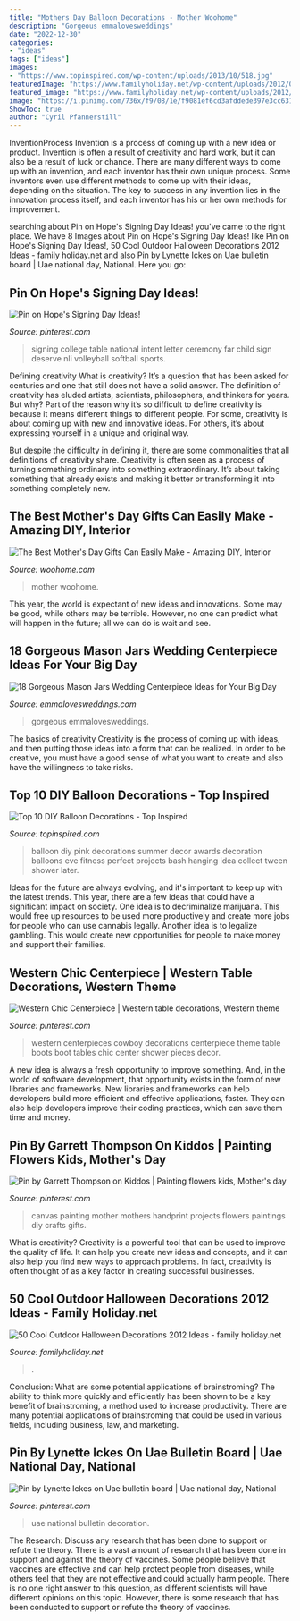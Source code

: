```yaml
---
title: "Mothers Day Balloon Decorations - Mother Woohome"
description: "Gorgeous emmalovesweddings"
date: "2022-12-30"
categories:
- "ideas"
tags: ["ideas"]
images:
- "https://www.topinspired.com/wp-content/uploads/2013/10/518.jpg"
featuredImage: "https://www.familyholiday.net/wp-content/uploads/2012/09/Cool-Outdoor-Halloween-Decorations-2012-Ideas_061.jpg"
featured_image: "https://www.familyholiday.net/wp-content/uploads/2012/09/Cool-Outdoor-Halloween-Decorations-2012-Ideas_061.jpg"
image: "https://i.pinimg.com/736x/f9/08/1e/f9081ef6cd3afddede397e3cc631380a--western-centerpieces-centerpieces-for-tables.jpg"
ShowToc: true
author: "Cyril Pfannerstill"
---
```



InventionProcess
Invention is a process of coming up with a new idea or product. Invention is often a result of creativity and hard work, but it can also be a result of luck or chance. There are many different ways to come up with an invention, and each inventor has their own unique process. Some inventors even use different methods to come up with their ideas, depending on the situation. The key to success in any invention lies in the innovation process itself, and each inventor has his or her own methods for improvement.

	

		
searching about Pin on Hope&#039;s Signing Day Ideas! you've came to the right place. We have 8 Images about Pin on Hope&#039;s Signing Day Ideas! like Pin on Hope&#039;s Signing Day Ideas!, 50 Cool Outdoor Halloween Decorations 2012 Ideas - family holiday.net and also Pin by Lynette Ickes on Uae bulletin board | Uae national day, National. Here you go:
		
    
## Pin On Hope&#039;s Signing Day Ideas!

<img loading=lazy src="https://i.pinimg.com/736x/ed/af/0b/edaf0b5ef4208b8b7c10e4dcbaae649f.jpg" onerror="this.onerror=null;this.src='https://tse3.mm.bing.net/th?id=OIP.-0v1n9jhD_iMfOmFkrVv1wHaKH&amp;pid=15.1';" alt="Pin on Hope&#039;s Signing Day Ideas!">

_Source: pinterest.com_

>signing college table national intent letter ceremony far child sign deserve nli volleyball softball sports. 

	

Defining creativity
What is creativity? It’s a question that has been asked for centuries and one that still does not have a solid answer. The definition of creativity has eluded artists, scientists, philosophers, and thinkers for years. But why?
Part of the reason why it’s so difficult to define creativity is because it means different things to different people. For some, creativity is about coming up with new and innovative ideas. For others, it’s about expressing yourself in a unique and original way.

But despite the difficulty in defining it, there are some commonalities that all definitions of creativity share. Creativity is often seen as a process of turning something ordinary into something extraordinary. It’s about taking something that already exists and making it better or transforming it into something completely new.

    
## The Best Mother&#039;s Day Gifts Can Easily Make - Amazing DIY, Interior

<img loading=lazy src="https://www.woohome.com/wp-content/uploads/2016/05/DIY-mother-day-woohome-19.jpg" onerror="this.onerror=null;this.src='https://tse4.mm.bing.net/th?id=OIP._8p3vmCS_DN9zSzG--TfwgHaUg&amp;pid=15.1';" alt="The Best Mother&#039;s Day Gifts Can Easily Make - Amazing DIY, Interior">

_Source: woohome.com_

>mother woohome. 

	

This year, the world is expectant of new ideas and innovations. Some may be good, while others may be terrible. However, no one can predict what will happen in the future; all we can do is wait and see.

    
## 18 Gorgeous Mason Jars Wedding Centerpiece Ideas For Your Big Day

<img loading=lazy src="https://emmalovesweddings.com/wp-content/uploads/2017/11/rustic-mason-jar-wedding-centerpiece-ideas.jpg" onerror="this.onerror=null;this.src='https://tse1.mm.bing.net/th?id=OIP.w44DpRgZSvadb4OkapOdRAHaLG&amp;pid=15.1';" alt="18 Gorgeous Mason Jars Wedding Centerpiece Ideas for Your Big Day">

_Source: emmalovesweddings.com_

>gorgeous emmalovesweddings. 

	

The basics of creativity
Creativity is the process of coming up with ideas, and then putting those ideas into a form that can be realized. In order to be creative, you must have a good sense of what you want to create and also have the willingness to take risks.

    
## Top 10 DIY Balloon Decorations - Top Inspired

<img loading=lazy src="https://www.topinspired.com/wp-content/uploads/2013/10/518.jpg" onerror="this.onerror=null;this.src='https://tse4.mm.bing.net/th?id=OIP.3kyQ13NVzFCc3wAnwQbOfAHaLF&amp;pid=15.1';" alt="Top 10 DIY Balloon Decorations - Top Inspired">

_Source: topinspired.com_

>balloon diy pink decorations summer decor awards decoration balloons eve fitness perfect projects bash hanging idea collect tween shower later. 

	

Ideas for the future are always evolving, and it's important to keep up with the latest trends. This year, there are a few ideas that could have a significant impact on society. One idea is to decriminalize marijuana. This would free up resources to be used more productively and create more jobs for people who can use cannabis legally. Another idea is to legalize gambling. This would create new opportunities for people to make money and support their families.

    
## Western Chic Centerpiece | Western Table Decorations, Western Theme

<img loading=lazy src="https://i.pinimg.com/736x/f9/08/1e/f9081ef6cd3afddede397e3cc631380a--western-centerpieces-centerpieces-for-tables.jpg" onerror="this.onerror=null;this.src='https://tse2.mm.bing.net/th?id=OIP.9K1teoE8yT6oOZ7lzKx5-wHaJ7&amp;pid=15.1';" alt="Western Chic Centerpiece | Western table decorations, Western theme">

_Source: pinterest.com_

>western centerpieces cowboy decorations centerpiece theme table boots boot tables chic center shower pieces decor. 

	

A new idea is always a fresh opportunity to improve something. And, in the world of software development, that opportunity exists in the form of new libraries and frameworks. New libraries and frameworks can help developers build more efficient and effective applications, faster. They can also help developers improve their coding practices, which can save them time and money.

    
## Pin By Garrett Thompson On Kiddos | Painting Flowers Kids, Mother&#039;s Day

<img loading=lazy src="https://i.pinimg.com/736x/d0/6a/90/d06a90bf122786e9028850031c7c0c5e--canvas-paintings-mothers-day.jpg" onerror="this.onerror=null;this.src='https://tse3.mm.bing.net/th?id=OIP.KuHv3HS4gSevkQcIaskW1gHaJ6&amp;pid=15.1';" alt="Pin by Garrett Thompson on Kiddos | Painting flowers kids, Mother&#039;s day">

_Source: pinterest.com_

>canvas painting mother mothers handprint projects flowers paintings diy crafts gifts. 

	

What is creativity?
Creativity is a powerful tool that can be used to improve the quality of life. It can help you create new ideas and concepts, and it can also help you find new ways to approach problems. In fact, creativity is often thought of as a key factor in creating successful businesses.

    
## 50 Cool Outdoor Halloween Decorations 2012 Ideas - Family Holiday.net

<img loading=lazy src="https://www.familyholiday.net/wp-content/uploads/2012/09/Cool-Outdoor-Halloween-Decorations-2012-Ideas_061.jpg" onerror="this.onerror=null;this.src='https://tse4.mm.bing.net/th?id=OIP.KMBTpk64elFBtpaML3WVEwHaJ1&amp;pid=15.1';" alt="50 Cool Outdoor Halloween Decorations 2012 Ideas - family holiday.net">

_Source: familyholiday.net_

>. 

	

Conclusion: What are some potential applications of brainstroming?
The ability to think more quickly and efficiently has been shown to be a key benefit of brainstroming, a method used to increase productivity. There are many potential applications of brainstroming that could be used in various fields, including business, law, and marketing.

    
## Pin By Lynette Ickes On Uae Bulletin Board | Uae National Day, National

<img loading=lazy src="https://i.pinimg.com/736x/eb/9c/ef/eb9cefb729d632fa16d6ff785593b2c4.jpg" onerror="this.onerror=null;this.src='https://tse4.mm.bing.net/th?id=OIP.ckCI8VZDyatUlnecQLDbBAHaFj&amp;pid=15.1';" alt="Pin by Lynette Ickes on Uae bulletin board | Uae national day, National">

_Source: pinterest.com_

>uae national bulletin decoration. 

	

The Research: Discuss any research that has been done to support or refute the theory.
There is a vast amount of research that has been done in support and against the theory of vaccines. Some people believe that vaccines are effective and can help protect people from diseases, while others feel that they are not effective and could actually harm people. There is no one right answer to this question, as different scientists will have different opinions on this topic. However, there is some research that has been conducted to support or refute the theory of vaccines.

